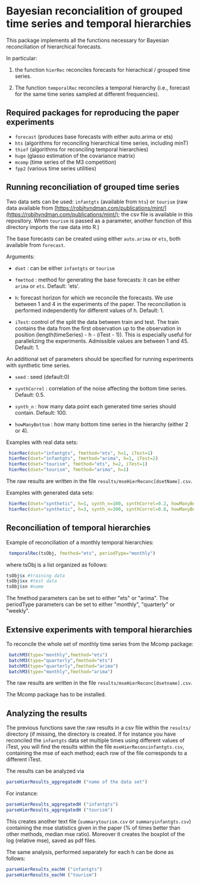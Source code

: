 # Bayesian reconcialition of grouped time series and temporal hierarchies 

This package implements all the functions necessary for Bayesian reconciliation of hierarchical forecasts.

In particular:

1. the function `hierRec` reconciles forecasts for hierachical / grouped time series.

2. The function `temporalRec` reconciles a temporal hierarchy (i.e., forecast for the same time series sampled at different frequencies).

## Required packages for reproducing the paper experiments

* `forecast` (produces base forecasts with either auto.arima or ets)
* `hts`   (algorithms for reconciling hierarchical time series, including minT)
* `thief` (algorithms for reconciling temporal hierarchies)
* `huge`  (glasso estimation of the covariance matrix)
* `mcomp` (time series of the M3 competition)
* `fpp2`  (various time series utilities)


## Running reconciliation of grouped time series
Two data sets can be used: `infantgts` (available from `hts`) or `tourism` (raw data available from [https://robjhyndman.com/publications/mint/](https://robjhyndman.com/publications/mint/); the csv file is available in this repository. When  `tourism` is passed as a parameter, another function of this directory imports the raw data into R.)

The base forecasts can be created using either `auto.arima` or `ets`, both available from `forecast`.

Arguments:

* `dset` : can be either `infantgts` or `tourism`

* `fmethod` : method for generating the base forecasts: it can be either `arima` or `ets`. Default: 'ets'.

* `h`: forecast horizon for which we reconcile the forecasts. We use between 1 and 4 in the experiments of the paper.
The reconciliation is performed independently for different values of h. Default: 1.

* `iTest`: control of the split the data between train and test. The train contains the data from the first observation up to the observation in position (length(timeSeries) - h - (iTest - 1)). This is  especially useful for parallelizing the experiments. Admissible values are between 1 and 45. Default: 1.

An additional set of parameters should be specified for running experiments with synthetic time series.

* `seed` : seed (default:0)

* `synthCorrel` : correlation of the noise affecting the bottom time series. Default: 0.5.

* `synth_n` : how many data point each generated time series should contain. Default: 100.

* `howManyBottom` : how many bottom time series in the hierarchy (either 2 or 4).


Examples with real data sets:

```R
 hierRec(dset="infantgts", fmethod="ets", h=1, iTest=1) 
 hierRec(dset="infantgts", fmethod="arima", h=1, iTest=2) 
 hierRec(dset="tourism", fmethod="ets", h=2, iTest=1)
 hierRec(dset="tourism", fmethod="arima", h=1) 
```

The raw results are written in the file `results/mseHierReconc[dsetName].csv`.

Examples with generated data sets:
```R
 hierRec(dset="synthetic", h=1, synth_n=100, synthCorrel=0.2, howManyBottom=2) 
 hierRec(dset="synthetic", h=3, synth_n=300, synthCorrel=0.8, howManyBottom=4)  
```



## Reconciliation of temporal hierarchies


Example of reconciliation of a monthly temporal hierarchies:

```R
 temporalRec(tsObj, fmethod="ets", periodType="monthly")
```
where tsObj is a list organized as follows:
```R
tsObj$x #training data
tsObj$xx #test data
tsObj$sn #name
```   
The fmethod parameters can be set to either "ets" or "arima".
The periodType parameters can be set to either "monthly", "quarterly" or "weekly".

## Extensive experiments with temporal hierarchies
To reconcile  the whole set of monthly time series from the Mcomp package:
```R
 batchM3(type="monthly",fmethod="ets")
 batchM3(type="quarterly",fmethod="ets")
 batchM3(type="quarterly",fmethod="arima")
 batchM3(type="monthly",fmethod="arima")
```
The raw results are written in the file `results/mseHierReconc[dsetname].csv`.

The Mcomp package has to be installed.

## Analyzing the results
The previous functions save the raw results in a csv file within the `results/` directory (if missing, the directory is created.
If for instance you have reconciled the `infantgts` data set multiple times using different values of iTest, you will find the results within the file `mseHierReconcinfantgts.csv`, containing the mse of each method; each row of the file corresponds to a different iTest.

The results can be analyzed via
```R
parseHierResults_aggregatedH ("name of the data set")
```
For instance:

```R
parseHierResults_aggregatedH ("infantgts")
parseHierResults_aggregatedH ("tourism")
```

This creates another text file (`summarytourism.csv` or `summaryinfantgts.csv`) containing the mse statistics given in the paper (% of times better than other methods, median mse ratio). Moreover it creates the boxplot of the log (relative mse), saved as pdf files.

The same analysis, performed separately for each h can be done as follows:

```R
parseHierResults_eachH ("infantgts")
parseHierResults_eachH ("tourism")
```




